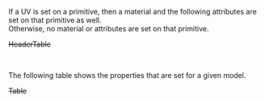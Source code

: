 If a UV is set on a primitive, then a material and the following attributes are set on that primitive as well.  
Otherwise, no material or attributes are set on that primitive.

~~HeaderTable~~

<br>

The following table shows the properties that are set for a given model.  

~~Table~~ 
